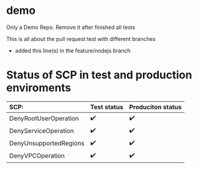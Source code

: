# demo

Only a Demo Repo. Remove it after finished all tests

This is all about the pull request test with different branches

- added this line(s) in the feature/nodejs branch

# Status of SCP in test and production enviroments

| SCP:                          | Test status        | Produciton status  |
|:------------------------------|:-------------------|:-------------------|
| DenyRootUserOperation         | :heavy_check_mark: | :heavy_check_mark: |
| DenyServiceOperation          | :heavy_check_mark: | :heavy_check_mark: |
| DenyUnsupportedRegions        | :heavy_check_mark: | :heavy_check_mark: |
| DenyVPCOperation              | :heavy_check_mark: | :heavy_check_mark: |
